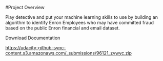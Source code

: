 #Project Overview

Play detective and put your machine learning skills to use by building an algorithm to identify Enron Employees who may have committed fraud based on the public Enron financial and email dataset.

Download Documentation

https://udacity-github-sync-content.s3.amazonaws.com/_submissions/96121_zvwyc.zip
